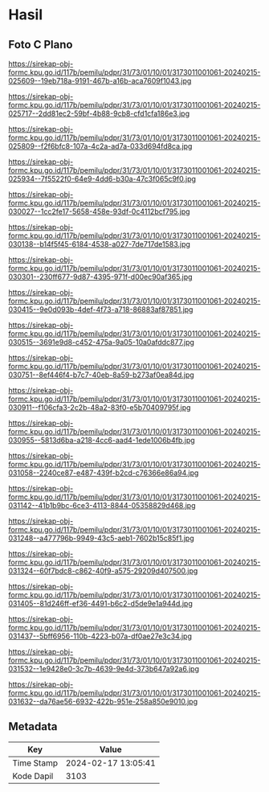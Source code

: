 # Hasil

## Foto C Plano

https://sirekap-obj-formc.kpu.go.id/117b/pemilu/pdpr/31/73/01/10/01/3173011001061-20240215-025609--19eb718a-9191-467b-a16b-aca7609f1043.jpg

https://sirekap-obj-formc.kpu.go.id/117b/pemilu/pdpr/31/73/01/10/01/3173011001061-20240215-025717--2dd81ec2-59bf-4b88-9cb8-cfd1cfa186e3.jpg

https://sirekap-obj-formc.kpu.go.id/117b/pemilu/pdpr/31/73/01/10/01/3173011001061-20240215-025809--f2f6bfc8-107a-4c2a-ad7a-033d694fd8ca.jpg

https://sirekap-obj-formc.kpu.go.id/117b/pemilu/pdpr/31/73/01/10/01/3173011001061-20240215-025934--7f5522f0-64e9-4dd6-b30a-47c3f065c9f0.jpg

https://sirekap-obj-formc.kpu.go.id/117b/pemilu/pdpr/31/73/01/10/01/3173011001061-20240215-030027--1cc2fe17-5658-458e-93df-0c4112bcf795.jpg

https://sirekap-obj-formc.kpu.go.id/117b/pemilu/pdpr/31/73/01/10/01/3173011001061-20240215-030138--b14f5f45-6184-4538-a027-7de717de1583.jpg

https://sirekap-obj-formc.kpu.go.id/117b/pemilu/pdpr/31/73/01/10/01/3173011001061-20240215-030301--230ff677-9d87-4395-971f-d00ec90af365.jpg

https://sirekap-obj-formc.kpu.go.id/117b/pemilu/pdpr/31/73/01/10/01/3173011001061-20240215-030415--9e0d093b-4def-4f73-a718-86883af87851.jpg

https://sirekap-obj-formc.kpu.go.id/117b/pemilu/pdpr/31/73/01/10/01/3173011001061-20240215-030515--3691e9d8-c452-475a-9a05-10a0afddc877.jpg

https://sirekap-obj-formc.kpu.go.id/117b/pemilu/pdpr/31/73/01/10/01/3173011001061-20240215-030751--8ef446f4-b7c7-40eb-8a59-b273af0ea84d.jpg

https://sirekap-obj-formc.kpu.go.id/117b/pemilu/pdpr/31/73/01/10/01/3173011001061-20240215-030911--f106cfa3-2c2b-48a2-83f0-e5b70409795f.jpg

https://sirekap-obj-formc.kpu.go.id/117b/pemilu/pdpr/31/73/01/10/01/3173011001061-20240215-030955--5813d6ba-a218-4cc6-aad4-1ede1006b4fb.jpg

https://sirekap-obj-formc.kpu.go.id/117b/pemilu/pdpr/31/73/01/10/01/3173011001061-20240215-031058--2240ce87-e487-439f-b2cd-c76366e86a94.jpg

https://sirekap-obj-formc.kpu.go.id/117b/pemilu/pdpr/31/73/01/10/01/3173011001061-20240215-031142--41b1b9bc-6ce3-4113-8844-05358829d468.jpg

https://sirekap-obj-formc.kpu.go.id/117b/pemilu/pdpr/31/73/01/10/01/3173011001061-20240215-031248--a477796b-9949-43c5-aeb1-7602b15c85f1.jpg

https://sirekap-obj-formc.kpu.go.id/117b/pemilu/pdpr/31/73/01/10/01/3173011001061-20240215-031324--60f7bdc8-c862-40f9-a575-29209d407500.jpg

https://sirekap-obj-formc.kpu.go.id/117b/pemilu/pdpr/31/73/01/10/01/3173011001061-20240215-031405--81d246ff-ef36-4491-b6c2-d5de9e1a944d.jpg

https://sirekap-obj-formc.kpu.go.id/117b/pemilu/pdpr/31/73/01/10/01/3173011001061-20240215-031437--5bff6956-110b-4223-b07a-df0ae27e3c34.jpg

https://sirekap-obj-formc.kpu.go.id/117b/pemilu/pdpr/31/73/01/10/01/3173011001061-20240215-031532--1e9428e0-3c7b-4639-9e4d-373b647a92a6.jpg

https://sirekap-obj-formc.kpu.go.id/117b/pemilu/pdpr/31/73/01/10/01/3173011001061-20240215-031632--da76ae56-6932-422b-951e-258a850e9010.jpg


## Metadata

| Key        | Value               |
| ---------- | ------------------- |
| Time Stamp | 2024-02-17 13:05:41 |
| Kode Dapil | 3103                |



